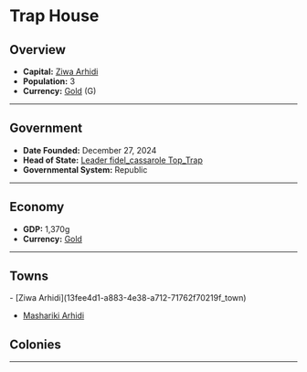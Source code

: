 <!--UNDEDITED FILE, remove this entire line if this file has been edited!-->
# <!--NAME-->Trap House<!--NAME-->

## Overview

- **Capital:** <!--CAPITAL_LINK-->[Ziwa Arhidi](13fee4d1-a883-4e38-a712-71762f70219f_town)<!--CAPITAL_LINK-->
- **Population:** <!--POPULATION-->3<!--POPULATION-->
- **Currency:** <!--CURRENCY_LINK-->[Gold](Gold_currency)<!--CURRENCY_LINK--> (<!--CURRENCY_ABV-->G<!--CURRENCY_ABV-->)

---

## Government

- **Date Founded:** <!--FOUNDED-->December 27, 2024<!--FOUNDED-->
- **Head of State:** <!--LEADER_TITLE_LINK-->[Leader fidel_cassarole Top_Trap](fidel_cassarole_user)<!--LEADER_TITLE_LINK-->
- **Governmental System:** <!--GOVERNMENT-->Republic<!--GOVERNMENT-->

---

## Economy

- **GDP:** <!--GDP-->1,370g<!--GDP-->
- **Currency:** <!--CURRENCY_LINK-->[Gold](Gold_currency)<!--CURRENCY_LINK-->

---

## Towns

<!--TOWNS-->- [Ziwa Arhidi](13fee4d1-a883-4e38-a712-71762f70219f_town)
- [Mashariki Arhidi](283e7f0c-b13f-49ef-83a9-776be65364d0_town)<!--TOWNS-->

## Colonies

<!--COLONIES--><!--COLONIES-->

---